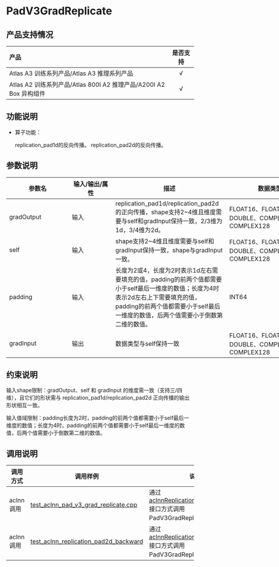 # PadV3GradReplicate

## 产品支持情况

| 产品                                                         | 是否支持 |
| :----------------------------------------------------------- | :------: |
| <term>Atlas A3 训练系列产品/Atlas A3 推理系列产品</term>     |    √     |
| <term>Atlas A2 训练系列产品/Atlas 800I A2 推理产品/A200I A2 Box 异构组件</term> |    √     |

## 功能说明

- 算子功能：
  
  replication_pad1d的反向传播。
  replication_pad2d的反向传播。

## 参数说明

</style>
<table class="tg" style="undefined;table-layout: fixed; width: 922px"><colgroup>
<col style="width: 168.333333px">
<col style="width: 116.666666px">
<col style="width: 305.666666px">
<col style="width: 233.666666px">
<col style="width: 97.666666px">
</colgroup>
<thead>
  <tr>
    <th class="tg-0pky">参数名</th>
    <th class="tg-0pky">输入/输出/属性</th>
    <th class="tg-0lax">描述</th>
    <th class="tg-0lax">数据类型</th>
    <th class="tg-0lax">数据格式</th>
  </tr></thead>
<tbody>
  <tr>
    <td class="tg-0pky">gradOutput</td>
    <td class="tg-0pky">输入</td>
    <td class="tg-0lax">replication_pad1d/replication_pad2d的正向传播，shape支持2~4维且维度需要与self和gradInput保持一致，2/3维为1d，3/4维为2d。</td>
    <td class="tg-0lax">FLOAT16、FLOAT32、DOUBLE、COMPLEX64、COMPLEX128</td>
    <td class="tg-0lax">ND</td>
  </tr>
  <tr>
    <td class="tg-0pky">self</td>
    <td class="tg-0pky">输入</td>
    <td class="tg-0lax">shape支持2~4维且维度需要与self和gradInput保持一致，shape与gradInput一致。</td>
    <td class="tg-0lax">FLOAT16、FLOAT32、DOUBLE、COMPLEX64、COMPLEX128</td>
    <td class="tg-0lax">ND</td>
  </tr>
  <tr>
    <td class="tg-0pky">padding</td>
    <td class="tg-0pky">输入</td>
    <td class="tg-0lax">长度为2或4，长度为2时表示1d左右需要填充的值，padding的前两个值都需要小于self最后一维度的数值；长度为4时表示2d左右上下需要填充的值，padding的前两个值都需要小于self最后一维度的数值，后两个值需要小于倒数第二维的数值。</td>
    <td class="tg-0lax">INT64</td>
    <td class="tg-0lax"></td>
  </tr>
  <tr>
    <td class="tg-0pky">gradInput</td>
    <td class="tg-0pky">输出</td>
    <td class="tg-0lax">数据类型与self保持一致</td>
    <td class="tg-0lax">FLOAT16、FLOAT32、DOUBLE、COMPLEX64、COMPLEX128</td>
    <td class="tg-0lax">ND</td>
  </tr>
</tbody></table>

## 约束说明

  输入shape限制：gradOutput、self 和 gradInput 的维度需一致（支持三/四维），且它们的形状需与 replication_pad1d/replication_pad2d 正向传播的输出形状相互一致。

  输入值域限制：padding长度为2时，padding的前两个值都需要小于self最后一维度的数值；长度为4时，padding的前两个值都需要小于self最后一维度的数值，后两个值需要小于倒数第二维的数值。

## 调用说明

| 调用方式 | 调用样例                                                                   | 说明                                                             |
|--------------|------------------------------------------------------------------------|----------------------------------------------------------------|
| aclnn调用 | [test_aclnn_pad_v3_grad_replicate.cpp](examples/test_aclnn_pad_v3_grad_replicate.cpp) | 通过[aclnnReplicationPad1dBackward](docs/aclnnReplicationPad1dBackward.md)接口方式调用PadV3GradReplicate算子。    |
| aclnn调用 | [test_aclnn_replication_pad2d_backward](examples/test_aclnn_replication_pad2d_backward.cpp) | 通过[aclnnReplicationPad2dBackward](docs/aclnnReplicationPad2dBackward.md)接口方式调用PadV3GradReplicate算子。    |